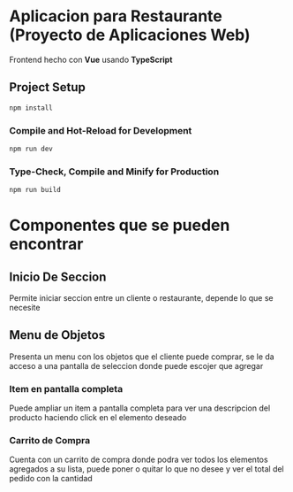 # Aplicacion para Restaurante (Proyecto de Aplicaciones Web)
Frontend hecho con **Vue** usando **TypeScript**
## Project Setup

```sh
npm install
```

### Compile and Hot-Reload for Development

```sh
npm run dev
```

### Type-Check, Compile and Minify for Production

```sh
npm run build
```

# Componentes que se pueden encontrar
## Inicio De Seccion
Permite iniciar seccion entre un cliente o restaurante, depende lo que se necesite

## Menu de Objetos
Presenta un menu con los objetos que el cliente puede comprar, se le da acceso a una pantalla de seleccion donde puede escojer que agregar
### Item en pantalla completa
Puede ampliar un item a pantalla completa para ver una descripcion del producto haciendo click en el elemento deseado
### Carrito de Compra
Cuenta con un carrito de compra donde podra ver todos los elementos agregados a su lista, puede poner o quitar lo que no desee y ver el total del pedido con la cantidad
